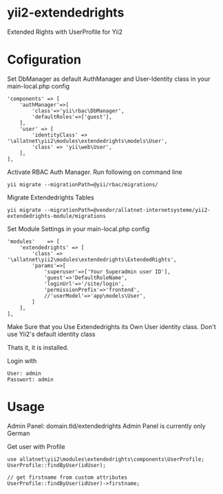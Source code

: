 yii2-extendedrights
===================

Extended Rights with UserProfile for Yii2


Cofiguration
==================
Set DbManager as default AuthManager and User-Identity class in your main-local.php config

	'components' => [
		'authManager'=>[
			'class'=>'yii\rbac\DbManager',
        	'defaultRoles'=>['guest'],
		],
        'user' => [
            'identityClass' => '\allatnet\yii2\modules\extendedrights\models\User',
            'class' => 'yii\web\User',
        ],
	],


Activate RBAC Auth Manager. Run following on command line

	yii migrate --migrationPath=@yii/rbac/migrations/

Migrate Extendedrights Tables

	yii migrate --migrationPath=@vendor/allatnet-internetsysteme/yii2-extendedrights-module/migrations

Set Module Settings in your main-local.php config

	'modules'    => [
		'extendedrights' => [
			'class' => '\allatnet\yii2\modules\extendedrights\ExtendedRights',
			'params'=>[
				'superuser'=>['Your Superadmin user ID'],
				'guest'=>'DefaultRoleName',
				'loginUrl'=>'/site/login',
				'permissionPrefix'=>'frontend',
				//'userModel'=>'app\models\User',
			]
		],
	],

Make Sure that you Use Extendedrights its Own User identity class. Don't use Yii2's default identity class

Thats it, it is installed.

Login with

	User: admin
	Passwort: admin

Usage
==================
Admin Panel: domain.tld/extendedrights
Admin Panel is currently only German

Get user with Profile

	use allatnet\yii2\modules\extendedrights\components\UserProfile;
	UserProfile::findByUser(idUser);

	// get firstname from custom attributes
	UserProfile::findByUser(idUser)->firstname;

